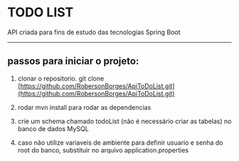 # TODO LIST

API criada para fins de estudo das tecnologias Spring Boot

---

## passos para iniciar o projeto:

1. clonar o repositorio. git clone [https://github.com/RobersonBorges/ApiToDoList.git](https://github.com/RobersonBorges/ApiToDoList.git)
    
2. rodar mvn install para rodar as dependencias
    
3. crie um schema chamado todoList (não é necessário criar as tabelas) no banco de dados MySQL
    
4. caso não utilize variaveis de ambiente para definir usuario e senha do root do banco, substituir no arquivo application.properties
